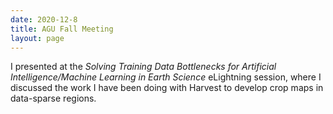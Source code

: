 ```yaml
---
date: 2020-12-8
title: AGU Fall Meeting
layout: page
---
```

I presented at the <em>Solving Training Data Bottlenecks for Artificial Intelligence/Machine Learning in Earth Science</em> eLightning session, where I discussed the work I have been doing with Harvest to develop crop maps in data-sparse regions.
